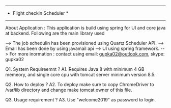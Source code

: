******************************
*   Flight checkin Scheduler *
******************************
About Application : This application is build using spring for UI and core java at backend. Following are the main library used 

--> The job schedulin has been provisioned using Quartz Scheduler API. 
--> Email has been done by using javamail api
--> UI using spring framework.
--> For more inormation : contact using email: gupka02@outlook.com, skype: gupka02


Q1. System Requireemnt ?
A1. Requires Java 8 with minimum 4 GB memeory, and single core cpu with tomcat server minimum version 8.5.

Q2. How to deploy ?
A2. To deploy make sure to copy ChromeDriver to /var/lib directory and change make tomcat owner of this file.

Q3. Usage requirement ?
A3. Use "welcome2019" as password to login. 


